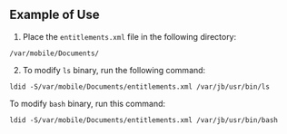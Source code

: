 
## Example of Use

1. Place the `entitlements.xml` file in the following directory:

<code>/var/mobile/Documents/</code>

2. To modify `ls` binary, run the following command:

```shell
ldid -S/var/mobile/Documents/entitlements.xml /var/jb/usr/bin/ls
```
To modify `bash` binary, run this command:
```shell
ldid -S/var/mobile/Documents/entitlements.xml /var/jb/usr/bin/bash
```
